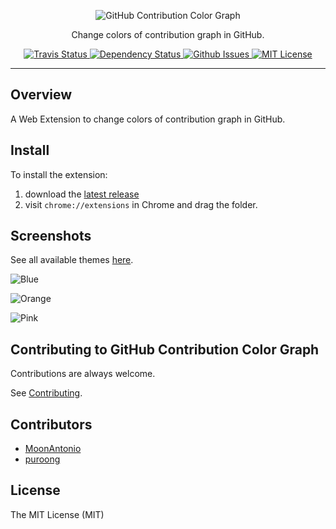 <p align="center">
  <img alt="GitHub Contribution Color Graph" src="https://raw.githubusercontent.com/williambelle/github-contribution-color-graph/master/assets/readme-logo.png">
</p>

<p align="center">
  Change colors of contribution graph in GitHub.
</p>

<p align="center">
  <a href="https://travis-ci.org/williambelle/github-contribution-color-graph">
    <img alt="Travis Status" src="https://travis-ci.org/williambelle/github-contribution-color-graph.svg?branch=master">
  </a>
  <a href='https://gemnasium.com/github.com/williambelle/github-contribution-color-graph'>
    <img src="https://gemnasium.com/badges/github.com/williambelle/github-contribution-color-graph.svg" alt="Dependency Status" />
  </a>
  <a href="https://github.com/williambelle/github-contribution-color-graph/issues">
    <img alt="Github Issues" src="https://img.shields.io/github/issues/williambelle/github-contribution-color-graph.svg">
  </a>
  <a href="https://raw.githubusercontent.com/williambelle/github-contribution-color-graph/master/LICENSE">
    <img alt="MIT License" src="https://img.shields.io/badge/license-MIT-blue.svg">
  </a>
</p>

---

Overview
--------

A Web Extension to change colors of contribution graph in GitHub.

Install
-------

To install the extension:

  1. download the [latest release](https://github.com/williambelle/github-contribution-color-graph/releases/latest)
  2. visit `chrome://extensions` in Chrome and drag the folder.

Screenshots
-----------

See all available themes [here](docs/THEMES.md).

![Blue](https://raw.github.com/williambelle/github-contribution-color-graph/master/docs/contributions-blue.png)

![Orange](https://raw.github.com/williambelle/github-contribution-color-graph/master/docs/contributions-orange.png)

![Pink](https://raw.github.com/williambelle/github-contribution-color-graph/master/docs/contributions-pink.png)

Contributing to GitHub Contribution Color Graph
-----------------------------------------------

Contributions are always welcome.

See [Contributing](CONTRIBUTING.md).

Contributors
------------

  * [MoonAntonio](https://github.com/MoonAntonio)
  * [puroong](https://github.com/puroong)

License
-------

The MIT License (MIT)
